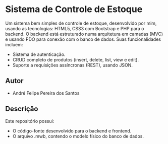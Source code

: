 # Sistema de Controle de Estoque

Um sistema bem simples de controle de estoque, desenvolvido por mim, usando as tecnologias: HTML5, CSS3 com Bootstrap e PHP para o backend. O backend está estruturado numa arquitetura em camadas (MVC) e usando PDO para conexão com o banco de dados. Suas funcionalidades incluem:

- Sistema de autenticação.
- CRUD completo de produtos (insert, delete, list, view e edit).
- Suporte a requisições assíncronas (REST), usando JSON.

## Autor

- André Felipe Pereira dos Santos

## Descrição

Este repositório possui:

- O código-fonte desenvolvido para o backend e frontend.
- O arquivo .mwb, contendo o modelo físico do banco de dados.
